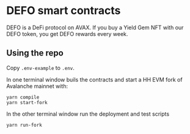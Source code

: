 # DEFO smart contracts
DEFO is a DeFi protocol on AVAX. If you buy a Yield Gem NFT with our DEFO token, you get DEFO rewards every week.

## Using the repo
Copy `.env-example` to `.env`.

In one terminal window buils the contracts and start a HH EVM fork of Avalanche mainnet with:
```shell
yarn compile
yarn start-fork
```

In the other terminal window run the deployment and test scripts
```shell
yarn run-fork
```
